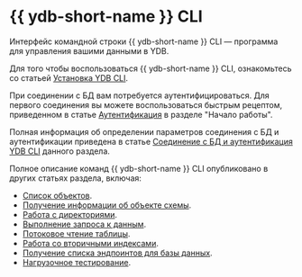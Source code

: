# {{ ydb-short-name }} CLI

Интерфейс командной строки {{ ydb-short-name }} CLI — программа для управления вашими данными в YDB.

Для того чтобы воспользоваться {{ ydb-short-name }} CLI, ознакомьтесь со статьей [Установка YDB CLI](../install.md).

При соединении с БД вам потребуется аутентифицироваться. Для первого соединения вы можете воспользоваться быстрым рецептом, приведенном в статье [Аутентификация](../../../getting_started/auth.md) в разделе "Начало работы". 

Полная информация об определении параметров соединения с БД и аутентификации приведена в статье [Соединение с БД и аутентификация YDB CLI](../connect.md) данного раздела.

Полное описание команд {{ ydb-short-name }} CLI опубликовано в других статьях раздела, включая:

* [Список объектов](../commands/scheme-ls.md).
* [Получение информации об объекте схемы](../commands/scheme-describe.md).
* [Работа с директориями](../commands/dir.md).
* [Выполнение запроса к данным](../commands/query.md).
* [Потоковое чтение таблицы](../commands/readtable.md).
* [Работа со вторичными индексами](../commands/index-ops.md).
* [Получение списка эндпоинтов для базы данных](../commands/discovery-list.md).
* [Нагрузочное тестирование](../commands/workload/index.md).
